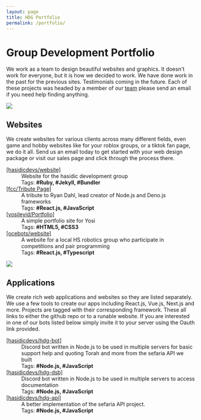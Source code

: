 ```yaml
---
layout: page
title: HDG Portfolio
permalink: /portfolio/
---
```


# Group Development Portfolio

We work as a team to design beautiful websites and graphics. It doesn't work for everyone, but it is how we decided to work. We have done work in the past for the previous sites. Testimonials coming in the future. Each of these projects was headed by a member of our [team](/staff) please send an email if you need help finding anything. 

<img class="img-fluid" src="https://user-images.githubusercontent.com/14003326/218277127-c7dfffd7-b514-4d90-9498-e6d3b654fbce.png" />

<h2>Websites</h2>

<p>We create websites for various clients across many different fields, even game and hobby websites like for your roblox groups, or a tiktok fan page, we do it all. Send us an email today to get started with your web design package or visit our sales page<!-- LINK /sale/ --> and click through the process there.</p>

<dl>

  <dt>
    <a name="[hasidicdevs/website]" href="https://hasidic.dev">
      [hasidicdevs/website]
    </a>
  </dt>
  <dd>Website for the hasidic development group</dd>
  <dd>Tags: <strong>#Ruby, #Jekyll, #Bundler</strong></dd>

  <dt>
    <a name="[fcc/Tribute Page]" href="https://tribute-page.hasidicdev.repl.co/" target="_blank">
      [fcc/Tribute Page]
    </a>
  </dt>
  <dd>A tribute to Ryan Dahl, lead creator of Node.js and Deno.js frameworks</dd>
  <dd>Tags: <strong>#React.js, #JavaScript</strong></dd>

  <dt>
    <a name="[yosileyid/Portfolio]" href="https://portfolio.hasidicdev.repl.co/" target="_blank">
      [yosileyid/Portfolio]
    </a>
  </dt>
  <dd>A simple portfolio site for Yosi</dd>
  <dd>Tags: <strong>#HTML5, #CSS3</strong></dd>


  <dt>
    <a name="[ocebots/website]" href="https://Ocebots-Robotics.hasidicdev.repl.co" target="_blank">
      [ocebots/website]
    </a>
  </dt>
  <dd>A website for a local HS robotics group who participate in competitions and pair programming</dd>
  <dd>Tags: <strong>#React.js, #Typescript</strong></dd>

<dl>

<p></p>
<img class="img-fluid" src="https://user-images.githubusercontent.com/14003326/218279866-e04c9250-2bba-48fa-8ed7-b0581ceca369.png" />

<h2>Applications</h2>

<p>
We create rich web applications and websites so they are listed separately. We use a few tools to create our apps including React.js, Vue.js, Next.js and more. Projects are tagged with their corresponding framework. These all links to either the github repo or to a runable website. If you are interested in one of our bots listed below simply invite it to your server using the Oauth link provided.
</p>

<dl>
  <dt>
    <a name="[hasidicdevs/hdg-bot]" href="https://github.com/hasidicdevs/hdg-bot" target="_blank" >
      [hasidicdevs/hdg-bot]
    </a>
  </dt>
  <dd>Discord bot written in Node.js to be used in multiple servers for basic support help and quoting Torah and more from the sefaria API we built</dd>
  <dd>Tags: <strong>#Node.js, #JavaScript</strong></dd>

  <dt>
    <a name="[hasidicdevs/hdg-dsb]" href="https://github.com/yosileyid/dsb" target="_blank" >
      [hasidicdevs/hdg-dsb]
    </a>
  </dt>
  <dd>Discord bot written in Node.js to be used in multiple servers to access documentation</dd>
  <dd>Tags: <strong>#Node.js, #JavaScript</strong></dd>

  <dt>
    <a name="[hasidicdevs/hdg-api]" href="https://github.com/yosileyid/dsb" target="_blank" >
      [hasidicdevs/hdg-api]
    </a>
  </dt>
  <dd>A better implementation of the sefaria API project.</dd>
  <dd>Tags: <strong>#Node.js, #JavaScript</strong></dd>
<dl>
